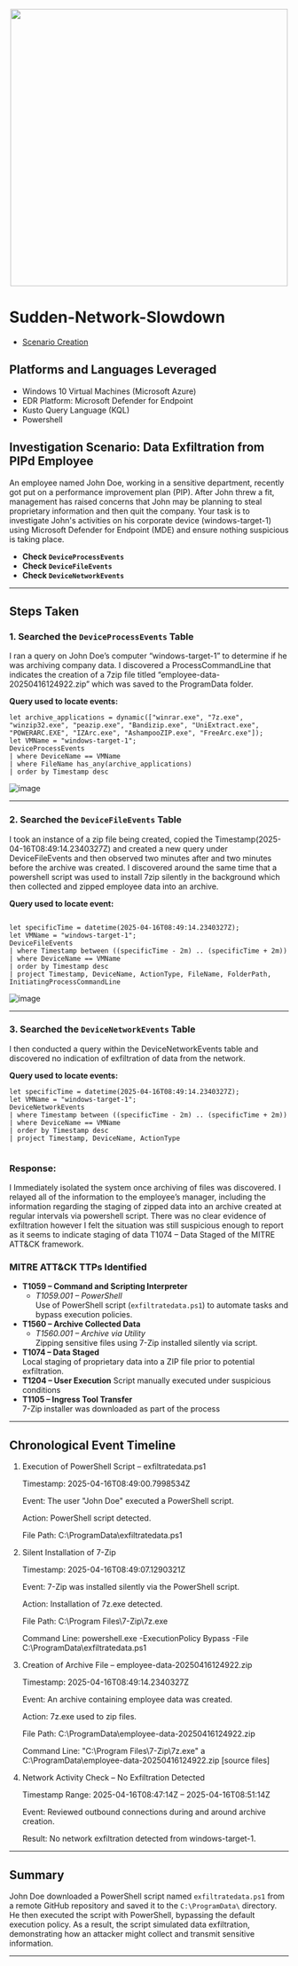 <p align="center">
  <img src=https://github.com/user-attachments/assets/72c897db-4f25-48a6-8256-74625acb1d7c width="500">
</p>


# Sudden-Network-Slowdown
- [Scenario Creation](https://github.com/JordanDanielWest/Exfiltration-of-Company-Data/blob/main/Exfiltration%20of%20Company%20Data%20Event%20Creation.md)

## Platforms and Languages Leveraged
- Windows 10 Virtual Machines (Microsoft Azure)
- EDR Platform: Microsoft Defender for Endpoint
- Kusto Query Language (KQL)
- Powershell

##  Investigation Scenario: Data Exfiltration from PIPd Employee

An employee named John Doe, working in a sensitive department, recently got put on a performance improvement plan (PIP). After John threw a fit, management has raised concerns that John may be planning to steal proprietary information and then quit the company. Your task is to investigate John's activities on his corporate device (windows-target-1) using Microsoft Defender for Endpoint (MDE) and ensure nothing suspicious is taking place.


- **Check `DeviceProcessEvents`**
- **Check `DeviceFileEvents`**
- **Check `DeviceNetworkEvents`**

---

## Steps Taken

### 1. Searched the `DeviceProcessEvents` Table

I ran a query on John Doe’s computer “windows-target-1” to determine if he was archiving company data. I discovered a ProcessCommandLine that indicates the creation of a 7zip file titled “employee-data-20250416124922.zip” which was saved to the ProgramData folder.

**Query used to locate events:**

```kql
let archive_applications = dynamic(["winrar.exe", "7z.exe", "winzip32.exe", "peazip.exe", "Bandizip.exe", "UniExtract.exe", "POWERARC.EXE", "IZArc.exe", "AshampooZIP.exe", "FreeArc.exe"]);
let VMName = "windows-target-1";
DeviceProcessEvents
| where DeviceName == VMName
| where FileName has_any(archive_applications)
| order by Timestamp desc

```
![image](https://github.com/user-attachments/assets/c6a6ebff-c56e-4cbe-b530-a3d1688507cc)


---

### 2. Searched the `DeviceFileEvents` Table

I took an instance of a zip file being created, copied the Timestamp(2025-04-16T08:49:14.2340327Z) and created a new query under DeviceFileEvents and then observed two minutes after and two minutes before the archive was created. I discovered around the same time that a powershell script was used to install 7zip silently in the background which then collected and zipped employee data into an archive.

**Query used to locate event:**

```kql

let specificTime = datetime(2025-04-16T08:49:14.2340327Z);
let VMName = "windows-target-1";
DeviceFileEvents
| where Timestamp between ((specificTime - 2m) .. (specificTime + 2m))
| where DeviceName == VMName
| order by Timestamp desc
| project Timestamp, DeviceName, ActionType, FileName, FolderPath, InitiatingProcessCommandLine

```
![image](https://github.com/user-attachments/assets/8154f089-7ecd-45b7-8606-3d38b7f905e5)



---

### 3. Searched the `DeviceNetworkEvents` Table

I then conducted a query within the DeviceNetworkEvents table and discovered no indication of exfiltration of data from the network.

**Query used to locate events:**

```kql
let specificTime = datetime(2025-04-16T08:49:14.2340327Z);
let VMName = "windows-target-1";
DeviceNetworkEvents
| where Timestamp between ((specificTime - 2m) .. (specificTime + 2m))
| where DeviceName == VMName
| order by Timestamp desc
| project Timestamp, DeviceName, ActionType


```



### Response:

I Immediately isolated the system once archiving of files was discovered.
I relayed all of the information to the employee’s manager, including the information regarding the staging of zipped data into an archive created at regular intervals via powershell script. There was no clear evidence of exfiltration however I felt the situation was still suspicious enough to report as it seems to indicate staging of data T1074 – Data Staged of the MITRE ATT&CK framework.


### MITRE ATT&CK TTPs Identified
- **T1059 – Command and Scripting Interpreter**
  - *T1059.001 – PowerShell*  
	Use of PowerShell script (`exfiltratedata.ps1`) to automate tasks and bypass execution policies.
- **T1560 – Archive Collected Data**
  - *T1560.001 – Archive via Utility*  
	Zipping sensitive files using 7-Zip installed silently via script.
- **T1074 – Data Staged**  
Local staging of proprietary data into a ZIP file prior to potential exfiltration.
- **T1204 – User Execution** 
Script manually executed under suspicious conditions
- **T1105 – Ingress Tool Transfer**  
7-Zip installer was downloaded as part of the process



---

## Chronological Event Timeline 

1. Execution of PowerShell Script – exfiltratedata.ps1

    Timestamp: 2025-04-16T08:49:00.7998534Z

    Event: The user "John Doe" executed a PowerShell script.

    Action: PowerShell script detected.

    File Path: C:\ProgramData\exfiltratedata.ps1

2. Silent Installation of 7-Zip

    Timestamp: 2025-04-16T08:49:07.1290321Z

    Event: 7-Zip was installed silently via the PowerShell script.

    Action: Installation of 7z.exe detected.

    File Path: C:\Program Files\7-Zip\7z.exe

    Command Line: powershell.exe -ExecutionPolicy Bypass -File C:\ProgramData\exfiltratedata.ps1

3. Creation of Archive File – employee-data-20250416124922.zip

    Timestamp: 2025-04-16T08:49:14.2340327Z

    Event: An archive containing employee data was created.

    Action: 7z.exe used to zip files.

    File Path: C:\ProgramData\employee-data-20250416124922.zip

    Command Line: "C:\Program Files\7-Zip\7z.exe" a C:\ProgramData\employee-data-20250416124922.zip [source files]

4. Network Activity Check – No Exfiltration Detected

    Timestamp Range: 2025-04-16T08:47:14Z – 2025-04-16T08:51:14Z

    Event: Reviewed outbound connections during and around archive creation.

    Result: No network exfiltration detected from windows-target-1.
---

## Summary

John Doe downloaded a PowerShell script named `exfiltratedata.ps1` from a remote GitHub repository and saved it to the `C:\ProgramData\` directory. He then executed the script with PowerShell, bypassing the default execution policy. As a result, the script simulated data exfiltration, demonstrating how an attacker might collect and transmit sensitive information.

---

